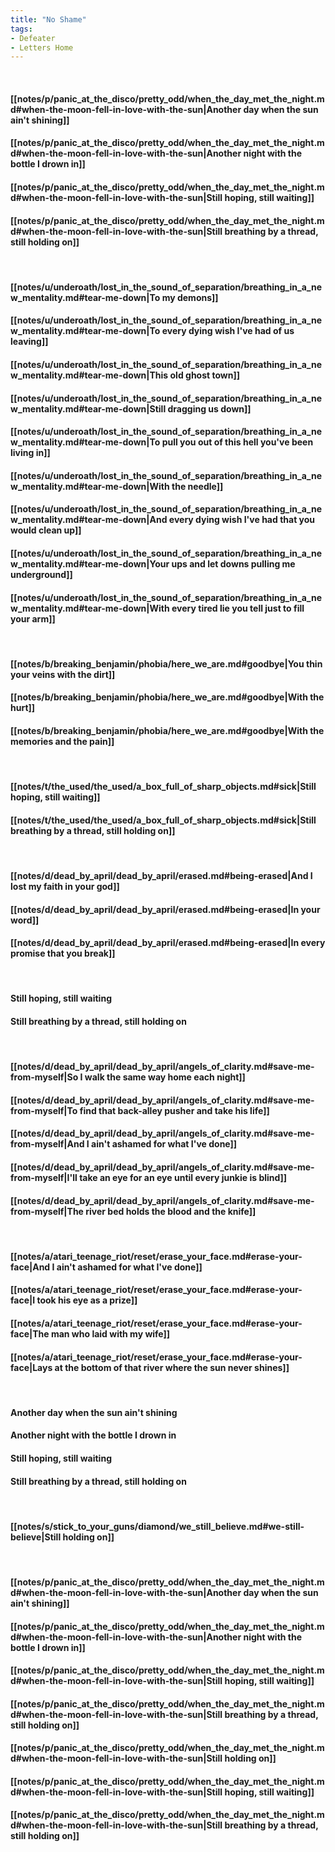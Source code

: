 ```yaml
---
title: "No Shame"
tags:
- Defeater
- Letters Home
---
```

&nbsp;
#### [[notes/p/panic_at_the_disco/pretty_odd/when_the_day_met_the_night.md#when-the-moon-fell-in-love-with-the-sun|Another day when the sun ain't shining]]
#### [[notes/p/panic_at_the_disco/pretty_odd/when_the_day_met_the_night.md#when-the-moon-fell-in-love-with-the-sun|Another night with the bottle I drown in]]
#### [[notes/p/panic_at_the_disco/pretty_odd/when_the_day_met_the_night.md#when-the-moon-fell-in-love-with-the-sun|Still hoping, still waiting]]
#### [[notes/p/panic_at_the_disco/pretty_odd/when_the_day_met_the_night.md#when-the-moon-fell-in-love-with-the-sun|Still breathing by a thread, still holding on]]
&nbsp;
#### [[notes/u/underoath/lost_in_the_sound_of_separation/breathing_in_a_new_mentality.md#tear-me-down|To my demons]]
#### [[notes/u/underoath/lost_in_the_sound_of_separation/breathing_in_a_new_mentality.md#tear-me-down|To every dying wish I've had of us leaving]]
#### [[notes/u/underoath/lost_in_the_sound_of_separation/breathing_in_a_new_mentality.md#tear-me-down|This old ghost town]]
#### [[notes/u/underoath/lost_in_the_sound_of_separation/breathing_in_a_new_mentality.md#tear-me-down|Still dragging us down]]
#### [[notes/u/underoath/lost_in_the_sound_of_separation/breathing_in_a_new_mentality.md#tear-me-down|To pull you out of this hell you've been living in]]
#### [[notes/u/underoath/lost_in_the_sound_of_separation/breathing_in_a_new_mentality.md#tear-me-down|With the needle]]
#### [[notes/u/underoath/lost_in_the_sound_of_separation/breathing_in_a_new_mentality.md#tear-me-down|And every dying wish I've had that you would clean up]]
#### [[notes/u/underoath/lost_in_the_sound_of_separation/breathing_in_a_new_mentality.md#tear-me-down|Your ups and let downs pulling me underground]]
#### [[notes/u/underoath/lost_in_the_sound_of_separation/breathing_in_a_new_mentality.md#tear-me-down|With every tired lie you tell just to fill your arm]]
&nbsp;
#### [[notes/b/breaking_benjamin/phobia/here_we_are.md#goodbye|You thin your veins with the dirt]]
#### [[notes/b/breaking_benjamin/phobia/here_we_are.md#goodbye|With the hurt]]
#### [[notes/b/breaking_benjamin/phobia/here_we_are.md#goodbye|With the memories and the pain]]
&nbsp;
#### [[notes/t/the_used/the_used/a_box_full_of_sharp_objects.md#sick|Still hoping, still waiting]]
#### [[notes/t/the_used/the_used/a_box_full_of_sharp_objects.md#sick|Still breathing by a thread, still holding on]]
&nbsp;
#### [[notes/d/dead_by_april/dead_by_april/erased.md#being-erased|And I lost my faith in your god]]
#### [[notes/d/dead_by_april/dead_by_april/erased.md#being-erased|In your word]]
#### [[notes/d/dead_by_april/dead_by_april/erased.md#being-erased|In every promise that you break]]
&nbsp;
#### Still hoping, still waiting
#### Still breathing by a thread, still holding on
&nbsp;
#### [[notes/d/dead_by_april/dead_by_april/angels_of_clarity.md#save-me-from-myself|So I walk the same way home each night]]
#### [[notes/d/dead_by_april/dead_by_april/angels_of_clarity.md#save-me-from-myself|To find that back-alley pusher and take his life]]
#### [[notes/d/dead_by_april/dead_by_april/angels_of_clarity.md#save-me-from-myself|And I ain't ashamed for what I've done]]
#### [[notes/d/dead_by_april/dead_by_april/angels_of_clarity.md#save-me-from-myself|I'll take an eye for an eye until every junkie is blind]]
#### [[notes/d/dead_by_april/dead_by_april/angels_of_clarity.md#save-me-from-myself|The river bed holds the blood and the knife]]
&nbsp;
#### [[notes/a/atari_teenage_riot/reset/erase_your_face.md#erase-your-face|And I ain't ashamed for what I've done]]
#### [[notes/a/atari_teenage_riot/reset/erase_your_face.md#erase-your-face|I took his eye as a prize]]
#### [[notes/a/atari_teenage_riot/reset/erase_your_face.md#erase-your-face|The man who laid with my wife]]
#### [[notes/a/atari_teenage_riot/reset/erase_your_face.md#erase-your-face|Lays at the bottom of that river where the sun never shines]]
&nbsp;
#### Another day when the sun ain't shining
#### Another night with the bottle I drown in
#### Still hoping, still waiting
#### Still breathing by a thread, still holding on
&nbsp;
#### [[notes/s/stick_to_your_guns/diamond/we_still_believe.md#we-still-believe|Still holding on]]
&nbsp;
#### [[notes/p/panic_at_the_disco/pretty_odd/when_the_day_met_the_night.md#when-the-moon-fell-in-love-with-the-sun|Another day when the sun ain't shining]]
#### [[notes/p/panic_at_the_disco/pretty_odd/when_the_day_met_the_night.md#when-the-moon-fell-in-love-with-the-sun|Another night with the bottle I drown in]]
#### [[notes/p/panic_at_the_disco/pretty_odd/when_the_day_met_the_night.md#when-the-moon-fell-in-love-with-the-sun|Still hoping, still waiting]]
#### [[notes/p/panic_at_the_disco/pretty_odd/when_the_day_met_the_night.md#when-the-moon-fell-in-love-with-the-sun|Still breathing by a thread, still holding on]]
#### [[notes/p/panic_at_the_disco/pretty_odd/when_the_day_met_the_night.md#when-the-moon-fell-in-love-with-the-sun|Still holding on]]
#### [[notes/p/panic_at_the_disco/pretty_odd/when_the_day_met_the_night.md#when-the-moon-fell-in-love-with-the-sun|Still hoping, still waiting]]
#### [[notes/p/panic_at_the_disco/pretty_odd/when_the_day_met_the_night.md#when-the-moon-fell-in-love-with-the-sun|Still breathing by a thread, still holding on]]
